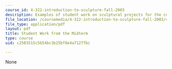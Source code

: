 ```yaml
---
course_id: 4-322-introduction-to-sculpture-fall-2003
description: Examples of student work on sculptural projects for the course.
file_location: /coursemedia/4-322-introduction-to-sculpture-fall-2003/c2503515c5b54bc3b25bf8e4a7127fbc_sanjitmid.pdf
file_type: application/pdf
layout: pdf
title: Student Work from the Midterm
type: course
uid: c2503515c5b54bc3b25bf8e4a7127fbc

---
```

None
